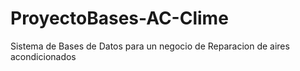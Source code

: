 # ProyectoBases-AC-Clime
Sistema de Bases de Datos para un negocio de Reparacion de aires acondicionados
